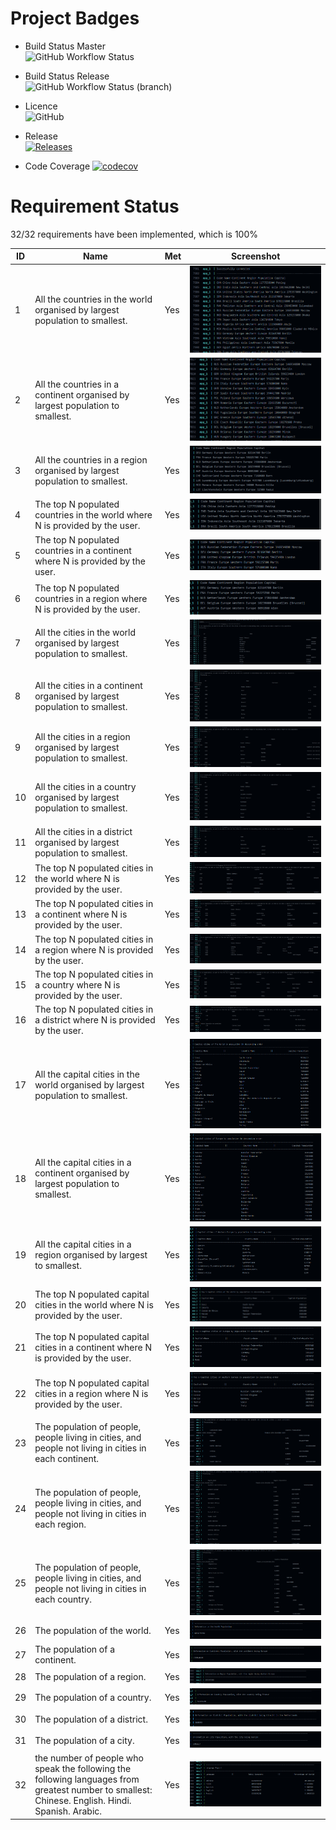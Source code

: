 # Project Badges
* Build Status Master   
![GitHub Workflow Status](https://img.shields.io/github/workflow/status/Dren2112/SEM-Assessment/A%20workflow%20for%20my%20Hello%20World%20App?label=Build%20Master)

* Build Status Release    
![GitHub Workflow Status (branch)](https://img.shields.io/github/workflow/status/Dren2112/SEM-Assessment/A%20workflow%20for%20my%20Hello%20World%20App/develop?label=Build%20Develop)

* Licence   
![GitHub](https://img.shields.io/github/license/Dren2112/SEM-Assessment)

* Release   
[![Releases](https://img.shields.io/github/release/Dren2112/SEM-Assessment)](https://github.com/Dren2112/SEM-Assessment/releases)

* Code Coverage
[![codecov](https://codecov.io/gh/d-vermeulen/SEM-Assessment/branch/master/graph/badge.svg?token=TE1NEMD4U5)](https://codecov.io/gh/d-vermeulen/SEM-Assessment)


# Requirement Status
32/32 requirements have been implemented, which is 100%


| ID  | Name | Met | Screenshot |
|-----|------|-----|------------|
| 1 | All the countries in the world organised by largest population to smallest. | Yes | ![](Images/img1.png) |  
| 2 | All the countries in a continent organised by largest population to smallest. | Yes | ![](Images/img2.png) |  
| 3 | All the countries in a region organised by largest population to smallest. | Yes | ![](Images/img3.png) |  
| 4 | The top N populated countries in the world where N is provided by the user. | Yes | ![](Images/img4.png) |  
| 5 | The top N populated countries in a continent where N is provided by the user. | Yes | ![](Images/img30.png) |  
| 6 | The top N populated countries in a region where N is provided by the user. | Yes | ![](Images/img31.png) |  
| 7 | All the cities in the world organised by largest population to smallest. | Yes | ![](Images/img11.png) |  
| 8 | All the cities in a continent organised by largest population to smallest. | Yes | ![](Images/img13.png) |  
| 9 | All the cities in a region organised by largest population to smallest. | Yes | ![](Images/img15.png) |  
| 10 | All the cities in a country organised by largest population to smallest. | Yes | ![](Images/img16.png) |  
| 11 | All the cities in a district organised by largest population to smallest. | Yes | ![](Images/img18.png) |  
| 12 | The top N populated cities in the world where N is provided by the user. | Yes | ![](Images/img12.png) |  
| 13 | The top N populated cities in a continent where N is provided by the user. | Yes | ![](Images/img14.png) |  
| 14 | The top N populated cities in a region where N is provided by the user. | Yes | ![](Images/img32.png) |  
| 15 | The top N populated cities in a country where N is provided by the user. | Yes | ![](Images/img17.png) |  
| 16 | The top N populated cities in a district where N is provided by the user. | Yes | ![](Images/img19.png) |  
| 17 | All the capital cities in the world organised by largest population to smallest. | Yes | ![](Images/img5.png) |  
| 18 | All the capital cities in a continent organised by largest population to smallest. | Yes | ![](Images/img6.png) |  
| 19 | All the capital cities in a region organised by largest to smallest. | Yes | ![](Images/img7.png) |  
| 20 | The top N populated capital cities in the world where N is provided by the user. | Yes | ![](Images/img8.png) |  
| 21 | The top N populated capital cities in a continent where N is provided by the user. | Yes | ![](Images/img9.png) |  
| 22 | The top N populated capital cities in a region where N is provided by the user. | Yes | ![](Images/img10.png) |  
| 23 | The population of people, people living in cities, and people not living in cities in each continent. | Yes | ![](Images/img20.png) |  
| 24 | The population of people, people living in cities, and people not living in cities in each region. | Yes | ![](Images/img22.png) |  
| 25 | The population of people, people living in cities, and people not living in cities in each country. | Yes | ![](Images/img21.png) |  
| 26 | The population of the world. | Yes | ![](Images/img24.png) |  
| 27 | The population of a continent. | Yes | ![](Images/img25.png) |  
| 28 | The population of a region. | Yes | ![](Images/img26.png) |  
| 29 | The population of a country. | Yes | ![](Images/img27.png) |  
| 30 | The population of a district. | Yes | ![](Images/img28.png) |  
| 31 | The population of a city. | Yes | ![](Images/img29.png) |  
| 32 | the number of people who speak the following the following languages from greatest number to smallest: Chinese. English. Hindi. Spanish. Arabic. | Yes | ![](Images/img23.png) |  

